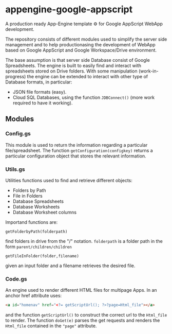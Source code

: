 # appengine-google-appscript
A production ready App-Engine template ⚙️ for Google AppScript WebApp development. 

The repository consists of different modules used to simplify the server side management and to help productionasing the development of WebApp based on Google AppScript and Google Workspace/Drive environment. 

The base assumption is that server side Database consist of Google Spreadsheets. The engine is built to easily find and interact with spreadsheets stored on Drive folders. With some manipulation (work-in-progress) the engine can be extended to interact with other type of Database formats, in particular:
- JSON file formats (easy).
- Cloud SQL Databases, using the function ```JDBConnect()``` (more work required to have it working).

## Modules

### Config.gs
This module is used to return the information regarding a particular file/spreadsheet. The function ```getConfiguration(configkey)``` returns a particular configuration object that stores the relevant information.

### Utils.gs
Utilities functions used to find and retrieve different objects:
- Folders by Path
- File in Folders
- Database Spreadsheets
- Database Worksheets
- Database Worksheet columns

Importand functions are:

```getFolderbyPath(folderpath)```

find folders in drive from the "/" notation. ```folderpath``` is a folder path in the form ```parent/children/children``` 

```getFileInFolder(folder,filename)```

given an input folder and a filename retrieves the desired file.

### Code.gs
An engine used to render different HTML files for multipage Apps. In an anchor href attribute uses:

```html
<a id="homenav" href="<?= getScriptUrl(); ?>?page=Html_file"></a>
```

and the function ```getScriptUrl()``` to construct the correct url to the ```Html_file``` to render. The function ```doGet(e)``` parses the get requests and renders the ```Html_file``` contained in the ```"page"``` attribute.

